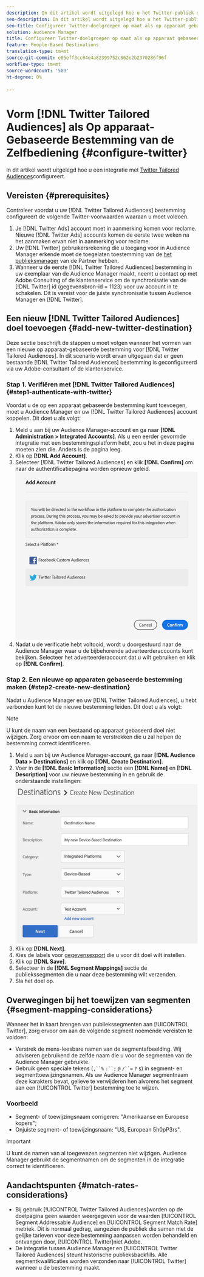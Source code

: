 ```yaml
---
description: In dit artikel wordt uitgelegd hoe u het Twitter-publiek op maat kunt configureren voor zowel nieuwe als bestaande integratie.
seo-description: In dit artikel wordt uitgelegd hoe u het Twitter-publiek op maat kunt configureren voor zowel nieuwe als bestaande integratie.
seo-title: Configureer Twitter-doelgroepen op maat als op apparaat gebaseerde zelfbediening
solution: Audience Manager
title: Configureer Twitter-doelgroepen op maat als op apparaat gebaseerde zelfbediening
feature: People-Based Destinations
translation-type: tm+mt
source-git-commit: e05eff3cc04e4a82399752c862e2b2370286f96f
workflow-type: tm+mt
source-wordcount: '589'
ht-degree: 0%

---
```



# Vorm [!DNL Twitter Tailored Audiences] als Op apparaat-Gebaseerde Bestemming van de Zelfbediening {#configure-twitter}

In dit artikel wordt uitgelegd hoe u een integratie met [Twitter Tailored Audiences](https://business.twitter.com/en/targeting/tailored-audiences.html)configureert.

## Vereisten {#prerequisites}

Controleer voordat u uw [!DNL Twitter Tailored Audiences] bestemming configureert de volgende Twitter-voorwaarden waaraan u moet voldoen.

1. Je [!DNL Twitter Ads] account moet in aanmerking komen voor reclame. Nieuwe [!DNL Twitter Ads] accounts komen de eerste twee weken na het aanmaken ervan niet in aanmerking voor reclame.
2. Uw [!DNL Twitter] gebruikersrekening die u toegang voor in Audience Manager erkende moet de toegelaten toestemming van de [het publieksmanager](https://business.twitter.com/en/help/troubleshooting/multi-user-login-faq.html#accesslevels) van de Partner hebben.
3. Wanneer u de eerste [!DNL Twitter Tailored Audiences] bestemming in uw exemplaar van de Audience Manager maakt, neemt u contact op met Adobe Consulting of de klantenservice om de synchronisatie van de [!DNL Twitter] id (gegevensbron-id = 1123) voor uw account in te schakelen. Dit is vereist voor de juiste synchronisatie tussen Audience Manager en [!DNL Twitter].

## Een nieuw [!DNL Twitter Tailored Audiences] doel toevoegen {#add-new-twitter-destination}

Deze sectie beschrijft de stappen u moet volgen wanneer het vormen van een nieuwe op apparaat-gebaseerde bestemming voor [!DNL Twitter Tailored Audiences]. In dit scenario wordt ervan uitgegaan dat er geen bestaande [!DNL Twitter Tailored Audiences] bestemming is geconfigureerd via uw Adobe-consultant of de klantenservice.

### Stap 1. Verifiëren met [!DNL Twitter Tailored Audiences] {#step1-authenticate-with-twitter}

Voordat u de op een apparaat gebaseerde bestemming kunt toevoegen, moet u Audience Manager en uw [!DNL Twitter Tailored Audiences] account koppelen. Dit doet u als volgt:

1. Meld u aan bij uw Audience Manager-account en ga naar **[!DNL Administration > Integrated Accounts]**. Als u een eerder gevormde integratie met een bestemmingsplatform hebt, zou u het in deze pagina moeten zien die. Anders is de pagina leeg.
1. Klik op **[!DNL Add Account]**.
1. Selecteer [!DNL Twitter Tailored Audiences] en klik **[!DNL Confirm]** om naar de authentificatiepagina worden opnieuw geleid.                     ![geïntegreerde platforms](assets/dbd-integrated-platforms.png)
1. Nadat u de verificatie hebt voltooid, wordt u doorgestuurd naar de Audience Manager waar u de bijbehorende adverteerderaccounts kunt bekijken. Selecteer het adverteerderaccount dat u wilt gebruiken en klik op **[!DNL Confirm]**.

### Stap 2. Een nieuwe op apparaten gebaseerde bestemming maken {#step2-create-new-destination}

Nadat u Audience Manager en uw [!DNL Twitter Tailored Audiences], u hebt verbonden kunt tot de nieuwe bestemming leiden. Dit doet u als volgt:

>[!NOTE]
>
>U kunt de naam van een bestaand op apparaat gebaseerd doel niet wijzigen. Zorg ervoor om een naam te verstrekken die u zal helpen de bestemming correct identificeren.

1. Meld u aan bij uw Audience Manager-account, ga naar **[!DNL Audience Data > Destinations]** en klik op **[!DNL Create Destination]**.
1. Voer in de **[!DNL Basic Information]** sectie een **[!DNL Name]** en **[!DNL Description]** voor uw nieuwe bestemming in en gebruik de onderstaande instellingen: ![instellen](assets/dbd-new-basic.png)
1. Klik op **[!DNL Next]**.
1. Kies de labels voor [gegevensexport](/help/using/features/data-export-controls.md#controls-labels) die u voor dit doel wilt instellen.
1. Klik op **[!DNL Save]**.
1. Selecteer in de **[!DNL Segment Mappings]** sectie de publiekssegmenten die u naar deze bestemming wilt verzenden.
1. Sla het doel op.

## Overwegingen bij het toewijzen van segmenten {#segment-mapping-considerations}

Wanneer het in kaart brengen van publiekssegmenten aan [!UICONTROL Twitter], zorg ervoor om aan de volgende segment noemende vereisten te voldoen:

* Verstrek de mens-leesbare namen van de segmentafbeelding. Wij adviseren gebruikend de zelfde naam die u voor de segmenten van de Audience Manager gebruikte.
* Gebruik geen speciale tekens (`,``%` `:``;` `@` `/``=` `?` `$`) in segment- en segmenttoewijzingsnamen. Als uw Audience Manager segmentnaam deze karakters bevat, gelieve te verwijderen hen alvorens het segment aan een [!UICONTROL Twitter] bestemming toe te wijzen.

### Voorbeeld

* Segment- of toewijzingsnaam corrigeren: &quot;Amerikaanse en Europese kopers&quot;;
* Onjuiste segment- of toewijzingsnaam: &quot;US, European 5h0pP3rs&quot;.

>[!IMPORTANT]
>
>U kunt de namen van al toegewezen segmenten niet wijzigen. Audience Manager gebruikt de segmentnamen om de segmenten in de integratie correct te identificeren.

## Aandachtspunten {#match-rates-considerations}

* Bij gebruik [!UICONTROL Twitter Tailored Audiences]worden op de doelpagina geen waarden weergegeven voor de waarden [!UICONTROL Segment Addressable Audience] en [!UICONTROL Segment Match Rate] metriek. Dit is normaal gedrag, aangezien de publiek die samen met de gelijke tarieven voor deze bestemming aanpassen worden behandeld en ontvangen door, [!UICONTROL Twitter]niet Adobe.
* De integratie tussen Audience Manager en [!UICONTROL Twitter Tailored Audiences] steunt historische publieksbackfills. Alle segmentkwalificaties worden verzonden naar [!UICONTROL Twitter] wanneer u de bestemming maakt.
